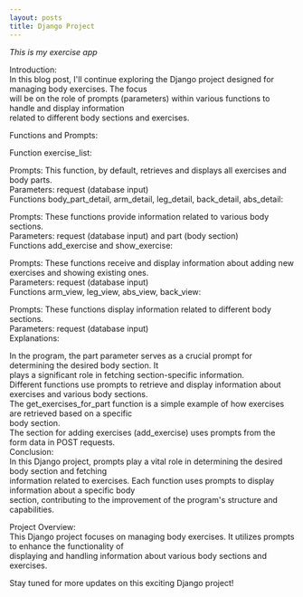 ```yaml
---
layout: posts
title: Django Project
---
```

_This is my exercise app_ 

Introduction:<br>
In this blog post, I'll continue exploring the Django project designed for managing body exercises. The focus <br>will be on the role of prompts (parameters) within various functions to handle and display information <br>related to different body sections and exercises.<br>

Functions and Prompts:<br>

Function exercise_list:<br>

Prompts: This function, by default, retrieves and displays all exercises and body parts.<br>
Parameters: request (database input)<br>
Functions body_part_detail, arm_detail, leg_detail, back_detail, abs_detail:<br>

Prompts: These functions provide information related to various body sections.<br>
Parameters: request (database input) and part (body section)<br>
Functions add_exercise and show_exercise:<br>

Prompts: These functions receive and display information about adding new exercises and showing existing ones.<br>
Parameters: request (database input)<br>
Functions arm_view, leg_view, abs_view, back_view:<br>

Prompts: These functions display information related to different body sections.<br>
Parameters: request (database input)<br>
Explanations:<br>

In the program, the part parameter serves as a crucial prompt for determining the desired body section. It<br> plays a significant role in fetching section-specific information.<br>
Different functions use prompts to retrieve and display information about exercises and various body sections.<br>
The get_exercises_for_part function is a simple example of how exercises are retrieved based on a specific <br>body section.<br>
The section for adding exercises (add_exercise) uses prompts from the form data in POST requests.<br>
Conclusion:<br>
In this Django project, prompts play a vital role in determining the desired body section and fetching <br>information related to exercises. Each function uses prompts to display information about a specific body <br>section, contributing to the improvement of the program's structure and capabilities.<br>

Project Overview:<br>
This Django project focuses on managing body exercises. It utilizes prompts to enhance the functionality of <br>displaying and handling information about various body sections and exercises.<br>

Stay tuned for more updates on this exciting Django project!<br>






